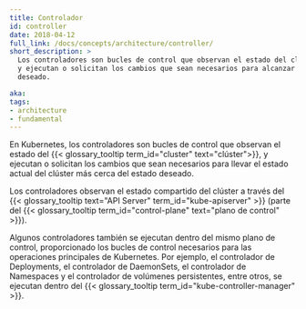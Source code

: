 ```yaml
---
title: Controlador
id: controller
date: 2018-04-12
full_link: /docs/concepts/architecture/controller/
short_description: >
  Los controladores son bucles de control que observan el estado del clúster,
  y ejecutan o solicitan los cambios que sean necesarios para alcanzar el estado
  deseado.

aka:
tags:
- architecture
- fundamental
---
```


En Kubernetes, los controladores son bucles de control que observan el estado del
{{< glossary_tooltip term_id="cluster" text="clúster">}}, y ejecutan o solicitan
los cambios que sean necesarios para llevar el estado actual del clúster más
cerca del estado deseado.

<!--more-->

Los controladores observan el estado compartido del clúster a través del
{{< glossary_tooltip text="API Server" term_id="kube-apiserver" >}} (parte del
{{< glossary_tooltip term_id="control-plane" text="plano de control" >}}).

Algunos controladores también se ejecutan dentro del mismo plano de control,
proporcionado los bucles de control necesarios para las operaciones principales
de Kubernetes. Por ejemplo, el controlador de Deployments, el controlador de
DaemonSets, el controlador de Namespaces y el controlador de volúmenes
persistentes, entre otros, se ejecutan dentro del
{{< glossary_tooltip term_id="kube-controller-manager" >}}.
